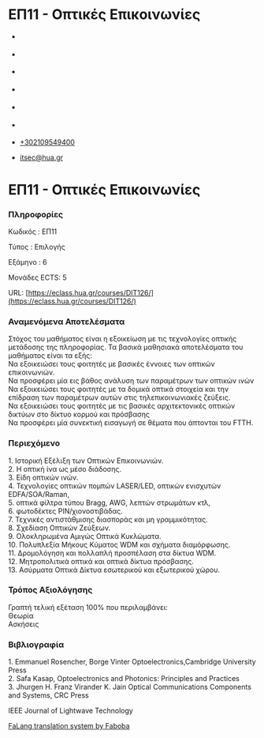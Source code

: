 ΕΠ11 - Οπτικές Επικοινωνίες
===============  

*   [](https://www.facebook.com/ditharokopio)
*   [](https://www.youtube.com/channel/UCEHkYirpXF1nSLxDCrfDZ4A)
*   [](https://www.linkedin.com/company/77699385)
*   [](https://www.instagram.com/dithua)

*   [](https://dit.hua.gr/index.php/el/studies/undergraduate-studies?view=article&id=1899:ep261-proegmena-themata-leitourgikon-systematon&catid=93:dit-undergraduate-courses-5)
*   [](https://dit.hua.gr/index.php/en/studies/undergraduate-studies?view=article&id=1899:ep261-advanced-topics-in-operating-systems&catid=93:dit-undergraduate-courses-5)

*   [+302109549400](tel:+302109549400)
*   [itsec@hua.gr](mailto:itsec@hua.gr)

ΕΠ11 - Οπτικές Επικοινωνίες
===========================

### Πληροφορίες

Κωδικός : ΕΠ11

Τύπος : Επιλογής

Εξάμηνο : 6

Μονάδες ECTS: 5

URL: [https://eclass.hua.gr/courses/DIT126/](https://eclass.hua.gr/courses/DIT126/)

### Αναμενόμενα Αποτελέσματα

Στόχος του μαθήματος είναι η εξοικείωση με τις τεχνολογίες οπτικής μετάδοσης της πληροφορίας. Τα βασικά μαθησιακά αποτελέσματα του μαθήματος είναι τα εξής:  
Να εξοικειώσει τους φοιτητές με βασικές έννοιες των οπτικών επικοινωνιών.  
Να προσφέρει μία εις βάθος ανάλυση των παραμέτρων των οπτικών ινών  
Να εξοικειώσει τους φοιτητές με τα δομικά οπτικά στοιχεία και την επίδραση των παραμέτρων αυτών στις τηλεπικοινωνιακές ζεύξεις.  
Να εξοικειώσει τους φοιτητές με τις βασικές αρχιτεκτονικές οπτικών δικτύων στο δίκτυο κορμού και πρόσβασης  
Να προσφέρει μία συνεκτική εισαγωγή σε θέματα που άπτονται του FTTH.

### Περιεχόμενο

1\. Ιστορική Εξέλιξη των Οπτικών Επικοινωνιών.  
2\. Η οπτική ίνα ως μέσο διάδοσης.  
3\. Είδη οπτικών ινών.  
4\. Τεχνολογίες οπτικών πομπών LASER/LED, οπτικών ενισχυτών EDFA/SOA/Raman,  
5\. οπτικά φίλτρα τύπου Bragg, AWG, λεπτών στρωμάτων κτλ,  
6\. φωτοδέκτες PIN/χιονοστιβάδας.  
7\. Τεχνικές αντιστάθμισης διασποράς και μη γραμμικότητας.  
8\. Σχεδίαση Οπτικών Ζεύξεων.  
9\. Ολοκληρωμένα Αμιγώς Οπτικά Κυκλώματα.  
10\. Πολυπλεξία Μήκους Κύματος WDM και σχήματα διαμόρφωσης.  
11\. Δρομολόγηση και πολλαπλή προσπέλαση στα δίκτυα WDM.  
12\. Μητροπολιτικά οπτικά και οπτικά δίκτυα πρόσβασης.  
13\. Ασύρματα Οπτικά Δίκτυα εσωτερικού και εξωτερικού χώρου.

### Τρόπος Αξιολόγησης

Γραπτή τελική εξέταση 100% που περιλαμβάνει:  
Θεωρία  
Ασκήσεις

### Βιβλιογραφία

1\. Emmanuel Rosencher, Borge Vinter Optoelectronics,Cambridge University Press  
2\. Safa Kasap, Optoelectronics and Photonics: Principles and Practices  
3\. Jhurgen H. Franz Virander K. Jain Optical Communications Components and Systems, CRC Press

IEEE Journal of Lightwave Technology

[FaLang translation system by Faboba](http://www.faboba.com/ "Faboba : Création de composantJoomla")

[](https://dit.hua.gr/index.php/el/studies/undergraduate-studies?view=article&id=1904:ep11-optikes-epikoinonies&catid=94#)